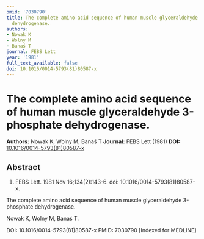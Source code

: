 ```yaml
---
pmid: '7030790'
title: The complete amino acid sequence of human muscle glyceraldehyde 3-phosphate
  dehydrogenase.
authors:
- Nowak K
- Wolny M
- Banaś T
journal: FEBS Lett
year: '1981'
full_text_available: false
doi: 10.1016/0014-5793(81)80587-x
---
```


# The complete amino acid sequence of human muscle glyceraldehyde 3-phosphate dehydrogenase.
**Authors:** Nowak K, Wolny M, Banaś T
**Journal:** FEBS Lett (1981)
**DOI:** [10.1016/0014-5793(81)80587-x](https://doi.org/10.1016/0014-5793(81)80587-x)

## Abstract

1. FEBS Lett. 1981 Nov 16;134(2):143-6. doi: 10.1016/0014-5793(81)80587-x.

The complete amino acid sequence of human muscle glyceraldehyde 3-phosphate 
dehydrogenase.

Nowak K, Wolny M, Banaś T.

DOI: 10.1016/0014-5793(81)80587-x
PMID: 7030790 [Indexed for MEDLINE]
